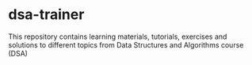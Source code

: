 # dsa-trainer
This repository contains learning materials, tutorials, exercises and solutions to different topics from Data Structures and Algorithms course (DSA)
